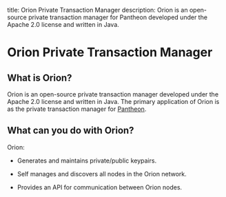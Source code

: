 title: Orion Private Transaction Manager
description: Orion is an open-source private transaction manager for Pantheon developed under the Apache 2.0 license and written in Java. 
<!--- END of page meta data -->

# Orion Private Transaction Manager

## What is Orion?

Orion is an open-source private transaction manager developed under the Apache 2.0 license and written in Java. 
The primary application of Orion is as the private transaction manager for [Pantheon](https://docs.pantheon.pegasys.tech/en/stable/).

## What can you do with Orion?

Orion: 

* Generates and maintains private/public keypairs.  

* Self manages and discovers all nodes in the Orion network.

* Provides an API for communication between Orion nodes. 
